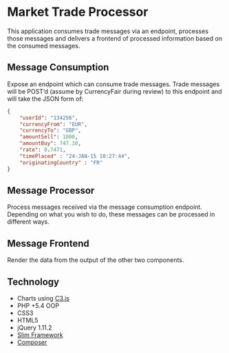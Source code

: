 Market Trade Processor
======================

This application consumes trade messages via an endpoint, processes those messages and delivers a frontend of processed information based on the consumed messages.

Message Consumption
-------------------

Expose an endpoint which can consume trade messages. Trade messages will be POST’d (assume by CurrencyFair during review) to this endpoint and will take the JSON form of:

```json
{
	"userId": "134256", 
	"currencyFrom": "EUR", 
	"currencyTo": "GBP", 
	"amountSell": 1000, 
	"amountBuy": 747.10, 
	"rate": 0.7471, 
	"timePlaced" : "24-JAN-15 10:27:44", 
	"originatingCountry" : "FR"
}
```

Message Processor
-----------------

Process messages received via the message consumption endpoint. Depending on what you wish to do, these messages can be processed in different ways.

Message Frontend
----------------

Render the data from the output of the other two components.

Technology
----------
- Charts using [C3.js](http://c3js.org/)
- PHP +5.4 OOP
- CSS3
- HTML5
- jQuery 1.11.2
- [Slim Framework](http://www.slimframework.com/)
- [Composer](https://getcomposer.org/)